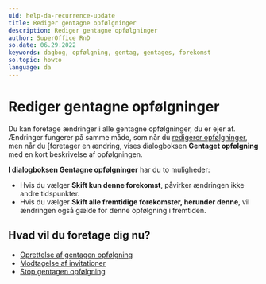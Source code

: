 ```yaml
---
uid: help-da-recurrence-update
title: Rediger gentagne opfølgninger
description: Rediger gentagne opfølgninger
author: SuperOffice RnD
so.date: 06.29.2022
keywords: dagbog, opfølgning, gentag, gentages, forekomst
so.topic: howto
language: da
---
```


# Rediger gentagne opfølgninger

Du kan foretage ændringer i alle gentagne opfølgninger, du er ejer af. Ændringer fungerer på samme måde, som når du [redigerer opfølgninger][2], men når du [foretager en ændring, vises dialogboksen **Gentaget opfølgning** med en kort beskrivelse af opfølgningen.

 **I dialogboksen Gentagne opfølgninger** har du to muligheder:

* Hvis du vælger **Skift kun denne forekomst**, påvirker ændringen ikke andre tidspunkter.
* Hvis du vælger **Skift alle fremtidige forekomster, herunder denne**, vil ændringen også gælde for denne opfølgning i fremtiden.

## Hvad vil du foretage dig nu?

* [Oprettelse af gentagen opfølgning][3]
* [Modtagelse af invitationer][4]
* [Stop gentagen opfølgning][5]

<!-- Referenced links -->
[2]: ../edit-follow-up.md
[3]: create.md
[4]: ../invitation/receive.md
[5]: stop.md

<!-- Referenced images -->

